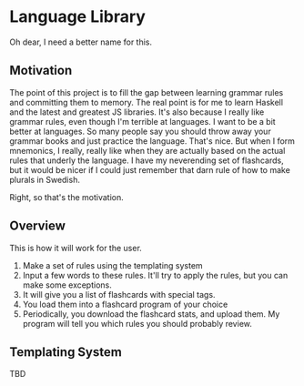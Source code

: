 
Language Library
================

Oh dear, I need a better name for this.

Motivation
----------

The point of this project is to fill the gap between learning grammar rules and committing them to memory.
The real point is for me to learn Haskell and the latest and greatest JS libraries. It's also because
I really like grammar rules, even though I'm terrible at languages. I want to be a bit better at languages.
So many people say you should throw away your grammar books and just practice the language.
That's nice. But when I form mnemonics, I really, really like when they are actually based on the actual
rules that underly the language. I have my neverending set of flashcards, but it would be nicer if I
could just remember that darn rule of how to make plurals in Swedish. 

Right, so that's the motivation.

Overview
--------

This is how it will work for the user.

1. Make a set of rules using the templating system
2. Input a few words to these rules. It'll try to apply the rules, but you can make some exceptions.
3. It will give you a list of flashcards with special tags.
4. You load them into a flashcard program of your choice
5. Periodically, you download the flashcard stats, and upload them. My program will tell you
which rules you should probably review.

Templating System
-----------------

TBD

